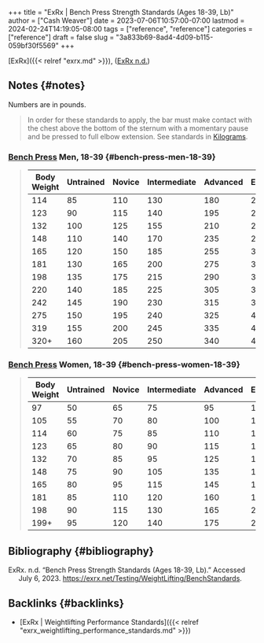 +++
title = "ExRx | Bench Press Strength Standards (Ages 18-39, Lb)"
author = ["Cash Weaver"]
date = 2023-07-06T10:57:00-07:00
lastmod = 2024-02-24T14:19:05-08:00
tags = ["reference", "reference"]
categories = ["reference"]
draft = false
slug = "3a833b69-8ad4-4d09-b115-059bf30f5569"
+++

[ExRx]({{< relref "exrx.md" >}}), (<a href="#citeproc_bib_item_1">ExRx n.d.</a>)


## Notes {#notes}

Numbers are in pounds.

> In order for these standards to apply, the bar must make contact with the chest above the bottom of the sternum with a momentary pause and be pressed to full elbow extension. See standards in [Kilograms](https://exrx.net/Testing/WeightLifting/BenchStandardsKg).


### [Bench Press](https://exrx.net/WeightExercises/PectoralSternal/BBBenchPressPowerLift) Men, 18-39 {#bench-press-men-18-39}

> | Body Weight | Untrained | Novice | Intermediate | Advanced | Elite | World Record |
> |-------------|-----------|--------|--------------|----------|-------|--------------|
> | 114         | 85        | 110    | 130          | 180      | 220   | 437          |
> | 123         | 90        | 115    | 140          | 195      | 240   | 455          |
> | 132         | 100       | 125    | 155          | 210      | 260   | 464          |
> | 148         | 110       | 140    | 170          | 235      | 290   | 503          |
> | 165         | 120       | 150    | 185          | 255      | 320   | 539          |
> | 181         | 130       | 165    | 200          | 275      | 345   | 556          |
> | 198         | 135       | 175    | 215          | 290      | 360   | 609          |
> | 220         | 140       | 185    | 225          | 305      | 380   | 616          |
> | 242         | 145       | 190    | 230          | 315      | 395   | 671          |
> | 275         | 150       | 195    | 240          | 325      | 405   | 675          |
> | 319         | 155       | 200    | 245          | 335      | 415   | 704          |
> | 320+        | 160       | 205    | 250          | 340      | 425   | 781          |


### [Bench Press](https://exrx.net/WeightExercises/PectoralSternal/BBBenchPressPowerLift) Women, 18-39 {#bench-press-women-18-39}

> | Body Weight | Untrained | Novice | Intermediate | Advanced | Elite | World Record |
> |-------------|-----------|--------|--------------|----------|-------|--------------|
> | 97          | 50        | 65     | 75           | 95       | 115   | 176          |
> | 105         | 55        | 70     | 80           | 100      | 125   | 198          |
> | 114         | 60        | 75     | 85           | 110      | 135   | 235          |
> | 123         | 65        | 80     | 90           | 115      | 140   | 264          |
> | 132         | 70        | 85     | 95           | 125      | 150   | 268          |
> | 148         | 75        | 90     | 105          | 135      | 165   | 272          |
> | 165         | 80        | 95     | 115          | 145      | 185   | 281          |
> | 181         | 85        | 110    | 120          | 160      | 195   | 292          |
> | 198         | 90        | 115    | 130          | 165      | 205   | 301          |
> | 199+        | 95        | 120    | 140          | 175      | 220   | 319          |


## Bibliography {#bibliography}

<style>.csl-entry{text-indent: -1.5em; margin-left: 1.5em;}</style><div class="csl-bib-body">
  <div class="csl-entry"><a id="citeproc_bib_item_1"></a>ExRx. n.d. “Bench Press Strength Standards (Ages 18-39, Lb).” Accessed July 6, 2023. <a href="https://exrx.net/Testing/WeightLifting/BenchStandards">https://exrx.net/Testing/WeightLifting/BenchStandards</a>.</div>
</div>


## Backlinks {#backlinks}

-   [ExRx | Weightlifting Performance Standards]({{< relref "exrx_weightlifting_performance_standards.md" >}})
